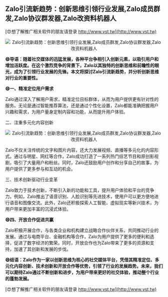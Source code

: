 ## **Zalo引流新趋势：创新思维引领行业发展,Zalo成员群发,Zalo协议群发器,Zalo改资料机器人**

[😍想了解推广相关软件的朋友请登录 http://www.vst.tw](http://www.vst.tw)

 <center><img src="https://vst.tw/MP4/tuiguang/png/4.png" alt="Zalo引流新趋势：创新思维引领行业发展,Zalo成员群发,Zalo协议群发器,Zalo改资料机器人"></center>

**😄导语：随着社交媒体的迅猛发展，各种平台争相引入创新元素，以吸引用户和增加活跃度。在这个激烈竞争的背景下，Zalo以其独特的创新思维和前瞻性的眼光，成为了引领行业发展的先锋。本文将探讨Zalo引流新趋势，并分析创新思维对行业的重要性。**

**😄一、精准定位用户需求**

Zalo通过深入了解用户需求，精准定位目标群体，从而为用户提供更有针对性的服务。无论是通过智能推荐算法，还是通过个性化设置，Zalo都能准确把握用户兴趣和需求，为用户量身定制内容和功能，从而提升用户体验。

二、注重多元化内容创新

 <center><img src="https://vst.tw/MP4/tuiguang/png/5.png" alt="Zalo引流新趋势：创新思维引领行业发展,Zalo成员群发,Zalo协议群发器,Zalo改资料机器人"></center>

Zalo不仅关注传统的文字和图片内容，还大力发展视频、直播等多元化的内容形式。通过与明星、网红等合作，Zalo成功打造了一系列热门综艺节目和原创影视剧，吸引了大量用户和粉丝。同时，Zalo还鼓励用户创作和分享自己的故事，为用户提供了更多参与和互动的机会。

三、技术创新驱动行业变革

Zalo致力于技术创新，不断引入新的功能和工具，提升用户体验和平台的竞争力。例如，Zalo推出了语音识别、人脸识别等先进技术，使用户可以更方便地进行语音和图像交流。此外，Zalo还积极探索人工智能、虚拟现实等新兴技术，为用户带来更加丰富的沉浸式体验。

**😄四、开放合作促进共赢**

Zalo积极开展合作，与各类企业和机构建立战略合作伙伴关系，共同推动行业的发展。通过与电商平台、金融机构等合作，Zalo为用户提供了更多的便利和选择，促进了数字经济的繁荣。同时，开放合作也为Zalo带来了更多的资源和支持，加速了其创新和发展的步伐。

**😄结语：Zalo作为一家以创新思维为核心的社交媒体平台，凭借其精准定位、多元化内容创新、技术创新和开放合作等优势，引领了行业的发展趋势。未来，我们可以期待Zalo通过不断创新和进步，为用户带来更好的社交体验，推动整个行业的蓬勃发展。**

[😍想了解推广相关软件的朋友请登录 http://www.vst.tw](http://www.vst.tw)



